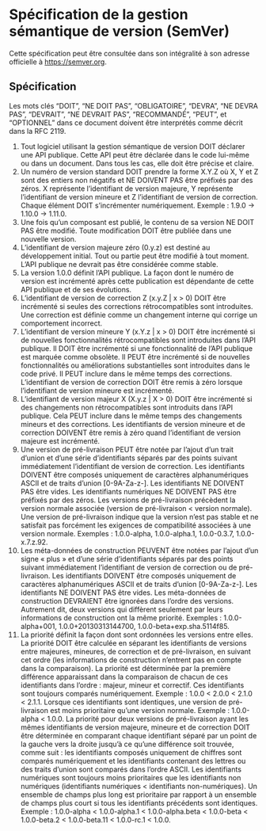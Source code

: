 # Spécification de la gestion sémantique de version (SemVer)
Cette spécification peut être consultée dans son intégralité à son adresse officielle à https://semver.org.

## Spécification
Les mots clés “DOIT”, “NE DOIT PAS”, “OBLIGATOIRE”, “DEVRA”, “NE DEVRA PAS”, “DEVRAIT”, “NE DEVRAIT PAS”, “RECOMMANDÉ”, “PEUT”, et “OPTIONNEL” dans ce document doivent être interprétés comme décrit dans la RFC 2119.

1. Tout logiciel utilisant la gestion sémantique de version DOIT déclarer une API publique. Cette API peut être déclarée dans le code lui-même ou dans un document. Dans tous les cas, elle doit être précise et claire.
1. Un numéro de version standard DOIT prendre la forme X.Y.Z où X, Y et Z sont des entiers non négatifs et NE DOIVENT PAS être préfixés par des zéros. X représente l’identifiant de version majeure, Y représente l’identifiant de version mineure et Z l’identifiant de version de correction. Chaque élément DOIT s’incrémenter numériquement. Exemple : 1.9.0 -> 1.10.0 -> 1.11.0.
1. Une fois qu’un composant est publié, le contenu de sa version NE DOIT PAS être modifié. Toute modification DOIT être publiée dans une nouvelle version.
1. L’identifiant de version majeure zéro (0.y.z) est destiné au développement initial. Tout ou partie peut être modifié à tout moment. L’API publique ne devrait pas être considérée comme stable.
1. La version 1.0.0 définit l’API publique. La façon dont le numéro de version est incrémenté après cette publication est dépendante de cette API publique et de ses évolutions.
1. L’identifiant de version de correction Z (x.y.Z | x > 0) DOIT être incrémenté si seules des corrections rétrocompatibles sont introduites. Une correction est définie comme un changement interne qui corrige un comportement incorrect.
1. L’identifiant de version mineure Y (x.Y.z | x > 0) DOIT être incrémenté si de nouvelles fonctionnalités rétrocompatibles sont introduites dans l’API publique. Il DOIT être incrémenté si une fonctionnalité de l’API publique est marquée comme obsolète. Il PEUT être incrémenté si de nouvelles fonctionnalités ou améliorations substantielles sont introduites dans le code privé. Il PEUT inclure dans le même temps des corrections. L’identifiant de version de correction DOIT être remis à zéro lorsque l’identifiant de version mineure est incrémenté.
1. L’identifiant de version majeur X (X.y.z | X > 0) DOIT être incrémenté si des changements non rétrocompatibles sont introduits dans l’API publique. Cela PEUT inclure dans le même temps des changements mineurs et des corrections. Les identifiants de version mineure et de correction DOIVENT être remis à zéro quand l’identifiant de version majeure est incrémenté.
1. Une version de pré-livraison PEUT être notée par l’ajout d’un trait d’union et d’une série d’identifiants séparés par des points suivant immédiatement l’identifiant de version de correction. Les identifiants DOIVENT être composés uniquement de caractères alphanumériques ASCII et de traits d’union [0-9A-Za-z-]. Les identifiants NE DOIVENT PAS être vides. Les identifiants numériques NE DOIVENT PAS être préfixés par des zéros. Les versions de pré-livraison précèdent la version normale associée (version de pré-livraison < version normale). Une version de pré-livraison indique que la version n’est pas stable et ne satisfait pas forcément les exigences de compatibilité associées à une version normale. Exemples : 1.0.0-alpha, 1.0.0-alpha.1, 1.0.0-0.3.7, 1.0.0-x.7.z.92.
1. Les méta-données de construction PEUVENT être notées par l’ajout d’un signe « plus » et d’une série d’identifiants séparés par des points suivant immédiatement l’identifiant de version de correction ou de pré-livraison. Les identifiants DOIVENT être composés uniquement de caractères alphanumériques ASCII et de traits d’union [0-9A-Za-z-]. Les identifiants NE DOIVENT PAS être vides. Les méta-données de construction DEVRAIENT être ignorées dans l’ordre des versions. Autrement dit, deux versions qui diffèrent seulement par leurs informations de construction ont la même priorité. Exemples : 1.0.0-alpha+001, 1.0.0+20130313144700, 1.0.0-beta+exp.sha.5114f85.
1. La priorité définit la façon dont sont ordonnées les versions entre elles. La priorité DOIT être calculée en séparant les identifiants de versions entre majeures, mineures, de correction et de pré-livraison, en suivant cet ordre (les informations de construction n’entrent pas en compte dans la comparaison). La priorité est déterminée par la première différence apparaissant dans la comparaison de chacun de ces identifiants dans l’ordre : majeur, mineur et correctif. Ces identifiants sont toujours comparés numériquement. Exemple : 1.0.0 < 2.0.0 < 2.1.0 < 2.1.1. Lorsque ces identifiants sont identiques, une version de pré-livraison est moins prioritaire qu’une version normale. Exemple : 1.0.0-alpha < 1.0.0. La priorité pour deux versions de pré-livraison ayant les mêmes identifiants de version majeure, mineure et de correction DOIT être déterminée en comparant chaque identifiant séparé par un point de la gauche vers la droite jusqu’à ce qu’une différence soit trouvée, comme suit : les identifiants composés uniquement de chiffres sont comparés numériquement et les identifiants contenant des lettres ou des traits d’union sont comparés dans l’ordre ASCII. Les identifiants numériques sont toujours moins prioritaires que les identifiants non numériques (identifiants numériques < identifiants non-numériques). Un ensemble de champs plus long est prioritaire par rapport à un ensemble de champs plus court si tous les identifiants précédents sont identiques. Exemple : 1.0.0-alpha < 1.0.0-alpha.1 < 1.0.0-alpha.beta < 1.0.0-beta < 1.0.0-beta.2 < 1.0.0-beta.11 < 1.0.0-rc.1 < 1.0.0.
